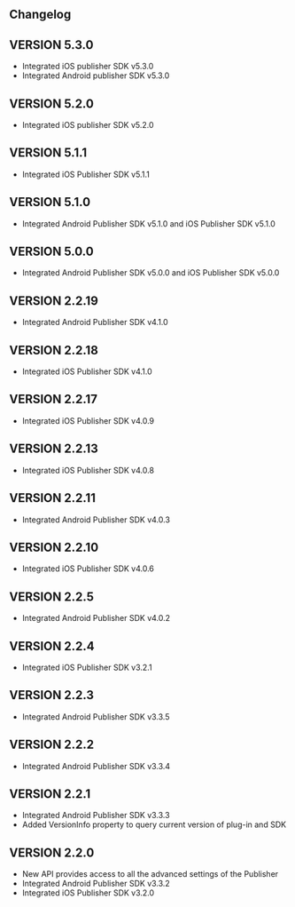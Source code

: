 ## Changelog

## VERSION 5.3.0
* Integrated iOS publisher SDK v5.3.0
* Integrated Android publisher SDK v5.3.0

## VERSION 5.2.0
* Integrated iOS publisher SDK v5.2.0

## VERSION 5.1.1
* Integrated iOS Publisher SDK v5.1.1

## VERSION 5.1.0
* Integrated Android Publisher SDK v5.1.0 and iOS Publisher SDK v5.1.0

## VERSION 5.0.0
* Integrated Android Publisher SDK v5.0.0 and iOS Publisher SDK v5.0.0

## VERSION 2.2.19
* Integrated Android Publisher SDK v4.1.0

## VERSION 2.2.18
* Integrated iOS Publisher SDK v4.1.0

## VERSION 2.2.17
* Integrated iOS Publisher SDK v4.0.9

## VERSION 2.2.13
* Integrated iOS Publisher SDK v4.0.8

## VERSION 2.2.11
* Integrated Android Publisher SDK v4.0.3

## VERSION 2.2.10
* Integrated iOS Publisher SDK v4.0.6

## VERSION 2.2.5
* Integrated Android Publisher SDK v4.0.2

## VERSION 2.2.4
* Integrated iOS Publisher SDK v3.2.1

## VERSION 2.2.3
* Integrated Android Publisher SDK v3.3.5

## VERSION 2.2.2
* Integrated Android Publisher SDK v3.3.4

## VERSION 2.2.1
* Integrated Android Publisher SDK v3.3.3
* Added VersionInfo property to query current version of plug-in and SDK

## VERSION 2.2.0
* New API provides access to all the advanced settings of the Publisher
* Integrated Android Publisher SDK v3.3.2
* Integrated iOS Publisher SDK v3.2.0
